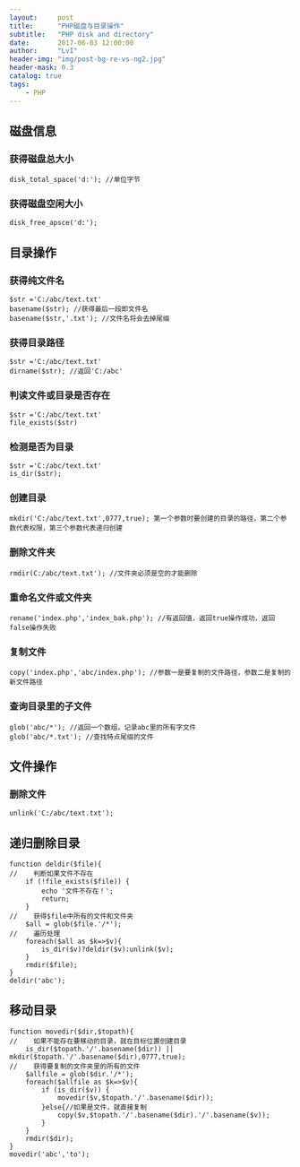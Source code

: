 ```yaml
---
layout:     post
title:      "PHP磁盘与目录操作"
subtitle:   "PHP disk and directory"
date:       2017-06-03 12:00:00
author:     "LvI"
header-img: "img/post-bg-re-vs-ng2.jpg"
header-mask: 0.3
catalog: true
tags:
    - PHP
---
```


## 磁盘信息

### 获得磁盘总大小

```
disk_total_space('d:'); //单位字节
```

### 获得磁盘空闲大小

```
disk_free_apsce('d:'); 
```

## 目录操作

### 获得纯文件名

```
$str ='C:/abc/text.txt'
basename($str); //获得最后一段即文件名
basename($str,'.txt'); //文件名将会去掉尾缀
```

### 获得目录路径

```
$str ='C:/abc/text.txt'
dirname($str); //返回'C:/abc'
```

### 判读文件或目录是否存在

```
$str ='C:/abc/text.txt'
file_exists($str)
```

### 检测是否为目录

```
$str ='C:/abc/text.txt'
is_dir($str);
```

### 创建目录

```
mkdir('C:/abc/text.txt',0777,true); 第一个参数时要创建的目录的路径，第二个参数代表权限，第三个参数代表递归创建
```

### 删除文件夹

```
rmdir(C:/abc/text.txt'); //文件夹必须是空的才能删除
```

### 重命名文件或文件夹

```
rename('index.php','index_bak.php'); //有返回值，返回true操作成功，返回false操作失败
```

### 复制文件

```
copy('index.php','abc/index.php'); //参数一是要复制的文件路径，参数二是复制的新文件路径
```

### 查询目录里的子文件

```
glob('abc/*'); //返回一个数组，记录abc里的所有字文件
glob('abc/*.txt'); //查找特点尾缀的文件
```
## 文件操作

### 删除文件

```
unlink('C:/abc/text.txt');
```

## 递归删除目录

```
function deldir($file){
//    判断如果文件不存在
    if (!file_exists($file)) {
        echo '文件不存在！';
        return;
    }
//    获得$file中所有的文件和文件夹
    $all = glob($file.'/*');
//    遍历处理
    foreach($all as $k=>$v){
        is_dir($v)?deldir($v):unlink($v);
    }
    rmdir($file);
}
deldir('abc');
```

## 移动目录

```
function movedir($dir,$topath){
//    如果不能存在要移动的目录，就在目标位置创建目录
    is_dir($topath.'/'.basename($dir)) || mkdir($topath.'/'.basename($dir),0777,true);
//    获得要复制的文件夹里的所有的文件
    $allfile = glob($dir.'/*');
    foreach($allfile as $k=>$v){
        if (is_dir($v)) {
            movedir($v,$topath.'/'.basename($dir));
        }else{//如果是文件，就直接复制
            copy($v,$topath.'/'.basename($dir).'/'.basename($v));
        }
    }
    rmdir($dir);
}
movedir('abc','to');
```





